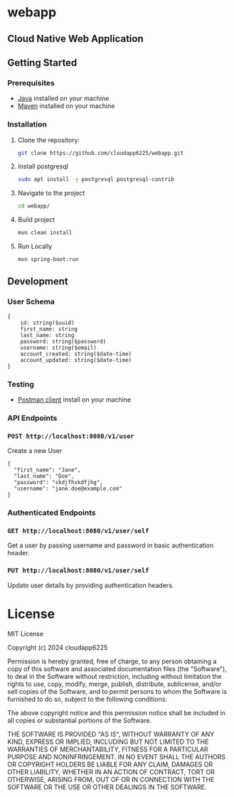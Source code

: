 # webapp

## Cloud Native Web Application

## Getting Started

### Prerequisites

- [Java](https://www.java.com/) installed on your machine
- [Maven](https://maven.apache.org/) installed on your machine

### Installation

1. Clone the repository:

   ```bash
   git clone https://github.com/cloudapp6225/webapp.git

2. Install postgresql

    ```bash
    sudo apt install -y postgresql postgresql-contrib

3. Navigate to the project

   ```bash
   cd webapp/

4. Build project

    ```bash
    mvn clean install

5.  Run Locally

    ```bash
    mvn spring-boot:run

## Development

### User Schema

```
{
    id:	string($uuid)
    first_name: string
    last_name: string
    password: string($password)
    username: string($email)
    account_created: string($date-time)
    account_updated: string($date-time)
}
```
### Testing

- [Postman client](https://www.postman.com/) install on your machine

### API Endpoints

### `POST http://localhost:8080/v1/user`
Create a new User
```
{
  "first_name": "Jane",
  "last_name": "Doe",
  "password": "skdjfhskdfjhg",
  "username": "jane.doe@example.com"
}
```
### Authenticated Endpoints
### `GET http://localhost:8080/v1/user/self`
Get a user by passing username and password in basic authentication header.

### `PUT http://localhost:8080/v1/user/self`
Update user details by providing authentication headers.


# License

MIT License

Copyright (c) 2024 cloudapp6225

Permission is hereby granted, free of charge, to any person obtaining a copy
of this software and associated documentation files (the "Software"), to deal
in the Software without restriction, including without limitation the rights
to use, copy, modify, merge, publish, distribute, sublicense, and/or sell
copies of the Software, and to permit persons to whom the Software is
furnished to do so, subject to the following conditions:

The above copyright notice and this permission notice shall be included in all
copies or substantial portions of the Software.

THE SOFTWARE IS PROVIDED "AS IS", WITHOUT WARRANTY OF ANY KIND, EXPRESS OR
IMPLIED, INCLUDING BUT NOT LIMITED TO THE WARRANTIES OF MERCHANTABILITY,
FITNESS FOR A PARTICULAR PURPOSE AND NONINFRINGEMENT. IN NO EVENT SHALL THE
AUTHORS OR COPYRIGHT HOLDERS BE LIABLE FOR ANY CLAIM, DAMAGES OR OTHER
LIABILITY, WHETHER IN AN ACTION OF CONTRACT, TORT OR OTHERWISE, ARISING FROM,
OUT OF OR IN CONNECTION WITH THE SOFTWARE OR THE USE OR OTHER DEALINGS IN THE
SOFTWARE.
